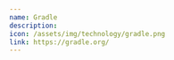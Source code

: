 ```yaml
---
name: Gradle
description:
icon: /assets/img/technology/gradle.png
link: https://gradle.org/
---
```

